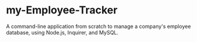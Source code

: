 # my-Employee-Tracker
A command-line application from scratch to manage a company's employee database, using Node.js, Inquirer, and MySQL.
